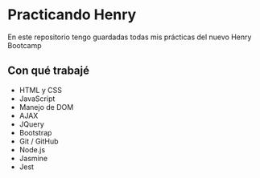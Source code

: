 # Practicando Henry

En este repositorio tengo guardadas todas mis prácticas del nuevo Henry Bootcamp

## Con qué trabajé

- HTML y CSS
- JavaScript
- Manejo de DOM
- AJAX
- JQuery
- Bootstrap
- Git / GitHub
- Node.js
- Jasmine
- Jest
